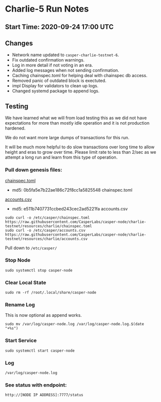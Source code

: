 # Charlie-5 Run Notes

## Start Time: 2020-09-24 17:00 UTC

## Changes

 - Network name updated to `casper-charlie-testnet-6`.
 - Fix outdated confirmation warnings.
 - Log in more detail if not voting in an era.
 - Added log messages when not sending confirmation.
 - Caching chainspec.toml for helping deal with chainspec db access.
 - Removed panic of outdated block is exectuted.
 - impl Display for validators to clean up logs.
 - Changed systemd package to append logs.
 
## Testing

We have learned what we will from load testing this as we did not have expectations for more than mostly idle
 operation and it is not production hardened.  
 
We do not want more large dumps of transactions for this run.

It will be much more helpful to do slow transactions over long time to allow height 
and eras to grow over time.  Please limit rate to less than 2/sec as we attempt a long
run and learn from this type of operation.
 
### Pull down genesis files:

[chainspec.toml](https://raw.githubusercontent.com/CasperLabs/casper-node/charlie-testnet/resources/charlie/chainspec.toml)
 - md5: 0b5fa5e7b22ae186c72f8cc1a5825548  chainspec.toml

[accounts.csv](https://raw.githubusercontent.com/CasperLabs/casper-node/charlie-testnet/resources/charlie/accounts.csv)
 - md5: e511b7407731ccbed243cec2ad5221fa  accounts.csv

```
sudo curl -o /etc/casper/chainspec.toml https://raw.githubusercontent.com/CasperLabs/casper-node/charlie-testnet/resources/charlie/chainspec.toml
sudo curl -o /etc/casper/accounts.csv https://raw.githubusercontent.com/CasperLabs/casper-node/charlie-testnet/resources/charlie/accounts.csv
```

Pull down to `/etc/casper/`

### Stop Node

`sudo systemctl stop casper-node`

### Clear Local State

`sudo rm -rf /root/.local/share/casper-node`

### Rename Log 
This is now optional as append works.

`sudo mv /var/log/casper-node.log /var/log/casper-node.log.$(date "+%s")`

### Start Service 

`sudo systemctl start casper-node`

### Log

`/var/log/casper-node.log`

### See status with endpoint:

`http://[NODE IP ADDRESS]:7777/status`
